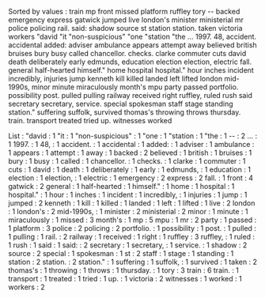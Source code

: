 Sorted by values :
train mp front missed platform ruffley tory -- backed emergency express gatwick jumped live london's minister ministerial mr police policing rail. said: shadow source st station station. taken victoria workers "david "it "non-suspicious" "one "station "the ... 1997. 48, accident. accidental added: adviser ambulance appears attempt away believed british bruises bury busy called chancellor. checks. clarke commuter cuts david death deliberately early edmunds, education election election, electric fall. general half-hearted himself." home hospital hospital." hour inches incident incredibly, injuries jump kenneth kill killed landed left lifted london mid-1990s, minor minute miraculously month's mpu party passed portfolio. possibility post. pulled pulling railway received right ruffley, ruled rush said secretary secretary, service. special spokesman staff stage standing station." suffering suffolk, survived thomas's throwing throws thursday. train. transport treated tried up. witnesses worked 

List :
"david : 1
"it : 1
"non-suspicious" : 1
"one : 1
"station : 1
"the : 1
-- : 2
... : 1
1997. : 1
48, : 1
accident. : 1
accidental : 1
added: : 1
adviser : 1
ambulance : 1
appears : 1
attempt : 1
away : 1
backed : 2
believed : 1
british : 1
bruises : 1
bury : 1
busy : 1
called : 1
chancellor. : 1
checks. : 1
clarke : 1
commuter : 1
cuts : 1
david : 1
death : 1
deliberately : 1
early : 1
edmunds, : 1
education : 1
election : 1
election, : 1
electric : 1
emergency : 2
express : 2
fall. : 1
front : 4
gatwick : 2
general : 1
half-hearted : 1
himself." : 1
home : 1
hospital : 1
hospital." : 1
hour : 1
inches : 1
incident : 1
incredibly, : 1
injuries : 1
jump : 1
jumped : 2
kenneth : 1
kill : 1
killed : 1
landed : 1
left : 1
lifted : 1
live : 2
london : 1
london's : 2
mid-1990s, : 1
minister : 2
ministerial : 2
minor : 1
minute : 1
miraculously : 1
missed : 3
month's : 1
mp : 5
mpu : 1
mr : 2
party : 1
passed : 1
platform : 3
police : 2
policing : 2
portfolio. : 1
possibility : 1
post. : 1
pulled : 1
pulling : 1
rail. : 2
railway : 1
received : 1
right : 1
ruffley : 3
ruffley, : 1
ruled : 1
rush : 1
said : 1
said: : 2
secretary : 1
secretary, : 1
service. : 1
shadow : 2
source : 2
special : 1
spokesman : 1
st : 2
staff : 1
stage : 1
standing : 1
station : 2
station. : 2
station." : 1
suffering : 1
suffolk, : 1
survived : 1
taken : 2
thomas's : 1
throwing : 1
throws : 1
thursday. : 1
tory : 3
train : 6
train. : 1
transport : 1
treated : 1
tried : 1
up. : 1
victoria : 2
witnesses : 1
worked : 1
workers : 2
